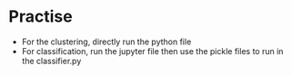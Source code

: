# Practise
- For the clustering, directly run the python file
- For classification, run the jupyter file then use the pickle files to run in the classifier.py
